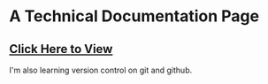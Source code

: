 # A Technical Documentation Page

## [Click Here to View](https://marcsmyname.github.io/TechnicalDocumentation/)

I'm also learning version control on git and github.
